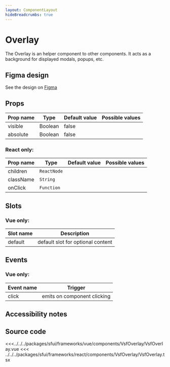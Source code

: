```yaml
---
layout: ComponentLayout
hideBreadcrumbs: true
---
```

# Overlay

The Overlay is an helper component to other components. It acts as a background for displayed modals, popups, etc.

<Generate />

## Figma design

See the design on [Figma](https://www.figma.com/file/Cx2jw34waZltkapwq7j7aT/SFUI-2-%7C-Design-Kit-(early-alpha)?node-id=10966%3A18410&t=LIzxPt9OJb9F1mXf-1)

## Props

| Prop name | Type    | Default value | Possible values |
| --------- | ------- | ------------- | --------------- |
| visible   | Boolean | false         |                 |
| absolute  | Boolean | false         |                 |

### React only:

| Prop name | Type        | Default value | Possible values |
| --------- | ----------- | ------------- | --------------- |
| children  | `ReactNode` |               |                 |
| className | `String`    |               |                 |
| onClick   | `Function`  |               |                 |

## Slots

### Vue only:

| Slot name |            Description            |
| --------- | :-------------------------------: |
| default   | default slot for optional content |

## Events

### Vue only:

| Event name |           Trigger           |
| ---------- | :-------------------------: |
| click      | emits on component clicking |

## Accessibility notes

## Source code

<<<../../../packages/sfui/frameworks/vue/components/VsfOverlay/VsfOverlay.vue
<<< ../../../packages/sfui/frameworks/react/components/VsfOverlay/VsfOverlay.tsx
